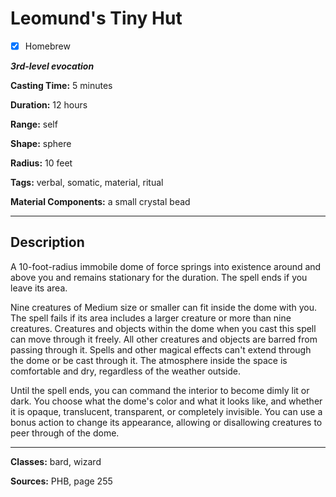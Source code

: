 # Leomund's Tiny Hut

- [x] Homebrew

***3rd-level evocation***

**Casting Time:** 5 minutes

**Duration:** 12 hours

**Range:** self

**Shape:** sphere

**Radius:** 10 feet

**Tags:** verbal, somatic, material, ritual

**Material Components:** a small crystal bead

---

## Description
A 10-foot-radius immobile dome of force springs into existence around and above you and remains stationary for the duration.
The spell ends if you leave its area.

Nine creatures of Medium size or smaller can fit inside the dome with you.
The spell fails if its area includes a larger creature or more than nine creatures.
Creatures and objects within the dome when you cast this spell can move through it freely.
All other creatures and objects are barred from passing through it.
Spells and other magical effects can't extend through the dome or be cast through it.
The atmosphere inside the space is comfortable and dry, regardless of the weather outside.

Until the spell ends, you can command the interior to become dimly lit or dark.
You choose what the dome's color and what it looks like, and whether it is opaque, translucent, transparent, or completely invisible.
You can use a bonus action to change its appearance, allowing or disallowing creatures to peer through of the dome.

---

**Classes:** bard, wizard

**Sources:** PHB, page 255
